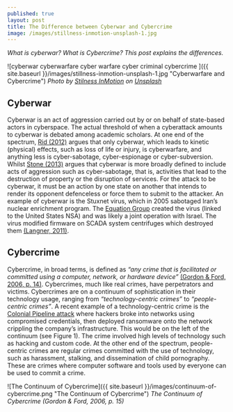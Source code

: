 ```yaml
---
published: true
layout: post
title: The Difference between Cyberwar and Cybercrime
image: /images/stillness-inmotion-unsplash-1.jpg
---
```


_What is cyberwar? What is Cybercrime? This post explains the differences._

![cyberwar cyberwarfare cyber warfare cyber criminal cybercrime ]({{ site.baseurl }}/images/stillness-inmotion-unsplash-1.jpg "Cyberwarfare and Cybercrime") 
_Photo by [Stilness InMotion](https://unsplash.com/@stillnes_in_motion) on [Unsplash](https://unsplash.com/s/photos/cybercrime)_   

## Cyberwar
Cyberwar is an act of aggression carried out by or on behalf of state-based actors in cyberspace.  The actual threshold of when a cyberattack amounts to cyberwar is debated among academic scholars.  At one end of the spectrum, [Rid (2012)](https://files.catbox.moe/ii93cc.pdf) argues that only cyberwar, which leads to kinetic (physical) effects, such as loss of life or injury, is cyberwarfare, and anything less is cyber-sabotage, cyber-espionage or cyber-subversion. Whilst [Stone (2013)](https://files.catbox.moe/30q3ju.pdf) argues that cyberwar is more broadly defined to include acts of aggression such as cyber-sabotage, that is, activities that lead to the destruction of property or the disruption of services. For the attack to be cyberwar, it must be an action by one state on another that intends to render its opponent defenceless or force them to submit to the attacker.  An example of cyberwar is the Stuxnet virus, which in 2005 sabotaged Iran’s nuclear enrichment program. The [Equation Group](https://en.wikipedia.org/wiki/Equation_Group) created the virus (linked to the United States NSA) and was likely a joint operation with Israel. The virus modified firmware on SCADA system centrifuges which destroyed them [(Langner, 2011)](https://doi.org/10.1109/msp.2011.67). 

## Cybercrime

Cybercrime, in broad terms, is defined as _“any crime that is facilitated or committed using a computer, network, or hardware device”_ [(Gordon & Ford, 2006, p. 14)](http://citeseerx.ist.psu.edu/viewdoc/download?doi=10.1.1.302.2178&rep=rep1&type=pdf). Cybercrimes, much like real crimes, have perpetrators and victims. Cybercrimes are on a continuum of sophistication in their technology usage, ranging from _“technology-centric crimes”_ to _“people-centric crimes”_. A recent example of a technology-centric crime is the [Colonial Pipeline attack](https://en.wikipedia.org/wiki/Colonial_Pipeline_ransomware_attack) where hackers broke into networks using compromised credentials, then deployed ransomware onto the network crippling the company’s infrastructure. This would be on the left of the continuum (see Figure 1). The crime involved high levels of technology such as hacking and custom code. At the other end of the spectrum, people-centric crimes are regular crimes committed with the use of technology, such as harassment, stalking, and dissemination of child pornography. These are crimes where computer software and tools used by everyone can be used to commit a crime.

![The Continuum of Cybercrime]({{ site.baseurl }}/images/continuum-of-cybercrime.png "The Continuum of Cybercrime") 
_The Continuum of Cybercrime (Gordon & Ford, 2006, p. 15)_
